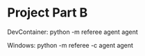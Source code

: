 # Project Part B

DevContainer:
python -m referee agent agent

Windows:
python -m referee -c agent agent
